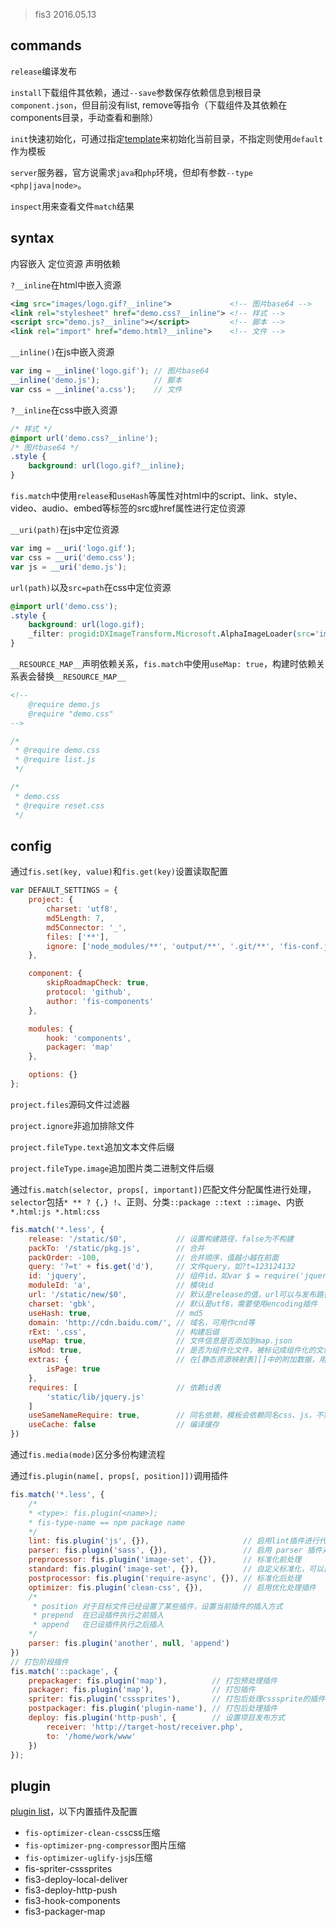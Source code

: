 
> fis3 2016.05.13

## commands

`release`编译发布

`install`下载组件其依赖，通过`--save`参数保存依赖信息到根目录`component.json`，但目前没有list, remove等指令（下载组件及其依赖在components目录，手动查看和删除）

`init`快速初始化，可通过指定[template](https://github.com/fis-scaffold)来初始化当前目录，不指定则使用`default`作为模板

`server`服务器，官方说需求`java`和`php`环境，但却有参数`--type <php|java|node>`。

`inspect`用来查看文件`match`结果

## syntax

内容嵌入 定位资源 声明依赖

`?__inline`在html中嵌入资源

```xml
<img src="images/logo.gif?__inline">             <!-- 图片base64 -->
<link rel="stylesheet" href="demo.css?__inline"> <!-- 样式 -->
<script src="demo.js?__inline"></script>         <!-- 脚本 -->
<link rel="import" href="demo.html?__inline">    <!-- 文件 -->
```

`__inline()`在js中嵌入资源

```js
var img = __inline('logo.gif'); // 图片base64
__inline('demo.js');            // 脚本
var css = __inline('a.css');    // 文件
```

`?__inline`在css中嵌入资源

```css
/* 样式 */
@import url('demo.css?__inline');
/* 图片base64 */ 
.style {
    background: url(logo.gif?__inline); 
}
```

`fis.match`中使用`release`和`useHash`等属性对html中的script、link、style、video、audio、embed等标签的src或href属性进行定位资源

`__uri(path)`在js中定位资源

```js
var img = __uri('logo.gif'); 
var css = __uri('demo.css');
var js = __uri('demo.js');
```
`url(path)`以及`src=path`在css中定位资源

```css
@import url('demo.css');
.style {
    background: url(logo.gif);
    _filter: progid:DXImageTransform.Microsoft.AlphaImageLoader(src='images/body-bg.png');
}
```

`__RESOURCE_MAP__`声明依赖关系，`fis.match`中使用`useMap: true`，构建时依赖关系表会替换`__RESOURCE_MAP__`

```xml
<!--
    @require demo.js
    @require "demo.css"
-->
```

```js
/*
 * @require demo.css
 * @require list.js
 */
```

```css
/*
 * demo.css
 * @require reset.css
 */
```

## config

通过`fis.set(key, value)`和`fis.get(key)`设置读取配置

```js
var DEFAULT_SETTINGS = {
    project: {
        charset: 'utf8',
        md5Length: 7,
        md5Connector: '_',
        files: ['**'],
        ignore: ['node_modules/**', 'output/**', '.git/**', 'fis-conf.js']
    },

    component: {
        skipRoadmapCheck: true,
        protocol: 'github',
        author: 'fis-components'
    },

    modules: {
        hook: 'components',
        packager: 'map'
    },

    options: {}
};
```

`project.files`源码文件过滤器

`project.ignore`非追加排除文件

`project.fileType.text`追加文本文件后缀

`project.fileType.image`追加图片类二进制文件后缀

通过`fis.match(selector, props[, important])`匹配文件分配属性进行处理，`selector`包括`* ** ? {,} !`、正则、分类`::package ::text ::image`、内嵌`*.html:js *.html:css`

```js
fis.match('*.less', {
    release: '/static/$0',           // 设置构建路径，false为不构建
    packTo: '/static/pkg.js',        // 合并
    packOrder: -100,                 // 合并顺序，值越小越在前面
    query: '?=t' + fis.get('d'),     // 文件query，如?t=123124132
    id: 'jquery',                    // 组件id，如var $ = require('jquery');，类似seajs的alias
    moduleId: 'a',                   // 模块id
    url: '/static/new/$0',           // 默认是release的值，url可以与发布路径release不一致
    charset: 'gbk',                  // 默认是utf8，需要使用encoding插件
    useHash: true,                   // md5
    domain: 'http://cdn.baidu.com/', // 域名，可用作cnd等
    rExt: '.css',                    // 构建后缀
    useMap: true,                    // 文件信息是否添加到map.json
    isMod: true,                     // 是否为组件化文件，被标记成组件化的文件会入map.json表。并且会对js文件进行组件化包装
    extras: {                        // 在[静态资源映射表][]中的附加数据，用于扩展[静态资源映射表][]表的功能！不知道在说什么
        isPage: true
    },
    requires: [                      // 依赖id表
        'static/lib/jquery.js'
    ]
    useSameNameRequire: true,        // 同名依赖，模板会依赖同名css、js，不需要显式引用
    useCache: false                  // 编译缓存
})
```

通过`fis.media(mode)`区分多份构建流程

通过`fis.plugin(name[, props[, position]])`调用插件

```js
fis.match('*.less', {
    /*
    * <type>: fis.plugin(<name>);
    * fis-type-name == npm package name
    */
    lint: fis.plugin('js', {}),                     // 启用lint插件进行代码检查
    parser: fis.plugin('sass', {}),                 // 启用 parser 插件对文件进行处理
    preprocessor: fis.plugin('image-set', {}),      // 标准化前处理
    standard: fis.plugin('image-set', {}),          // 自定义标准化，可以自定义 uri、embed、require 等三种能力，可自定义三种语言能力的语法
    postprocessor: fis.plugin('require-async', {}), // 标准化后处理
    optimizer: fis.plugin('clean-css', {}),         // 启用优化处理插件
    /*
     * position 对于目标文件已经设置了某些插件，设置当前插件的插入方式
     * prepend  在已设插件执行之前插入
     * append   在已设插件执行之后插入
    */
    parser: fis.plugin('another', null, 'append')
})
// 打包阶段插件
fis.match('::package', {
    prepackager: fis.plugin('map'),          // 打包预处理插件
    packager: fis.plugin('map'),             // 打包插件
    spriter: fis.plugin('csssprites'),       // 打包后处理csssprite的插件
    postpackager: fis.plugin('plugin-name'), // 打包后处理插件
    deploy: fis.plugin('http-push', {        // 设置项目发布方式
        receiver: 'http://target-host/receiver.php',
        to: '/home/work/www'
    })
});
```
## plugin

[plugin list](http://fis.baidu.com/fis3/plugins.html)，以下内置插件及配置

- `fis-optimizer-clean-css`css压缩
- `fis-optimizer-png-compressor`图片压缩
- `fis-optimizer-uglify-js`js压缩
- fis-spriter-csssprites
- fis3-deploy-local-deliver
- fis3-deploy-http-push
- fis3-hook-components
- fis3-packager-map
